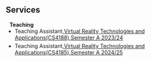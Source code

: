 ## Services

<h4 style="margin:0 10px 0;">Teaching</h4>

<ul style="margin:0 0 5px;">
  <li>Teaching Assistant,<a href="https://www.cityu.edu.hk/catalogue/ug/current/course/CS4188.htm"><autocolor>Virtual Reality Technologies and Applications(CS4188),Semester A 2023/24</autocolor></a></li>
</ul>
<ul style="margin:0 0 5px;">
  <li>Teaching Assistant,<a href="https://www.cityu.edu.hk/catalogue/ug/current/course/CS4185.htm"><autocolor>Virtual Reality Technologies and Applications(CS4185),Semester A 2024/25</autocolor></a></li>
</ul>

<!--<h4 style="margin:0 10px 0;">Journal Reviewers</h4>

<ul style="margin:0 0 20px;">
  <li><a href="https://www.computer.org/csdl/journal/tp"><autocolor>IEEE Transactions on Pattern Analysis and Machine Intelligence (TPAMI)</autocolor></a></li>
  <li><a href="https://www.springer.com/journal/11263"><autocolor>International Journal of Computer Vision (IJCV)</autocolor></a></li>
</ul>-->
